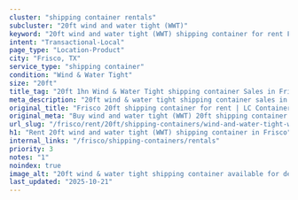 ```yaml
---
cluster: "shipping container rentals"
subcluster: "20ft wind and water tight (WWT)"
keyword: "20ft wind and water tight (WWT) shipping container for rent Frisco, TX"
intent: "Transactional-Local"
page_type: "Location-Product"
city: "Frisco, TX"
service_type: "shipping container"
condition: "Wind & Water Tight"
size: "20ft"
title_tag: "20ft 1hn Wind & Water Tight shipping container Sales in Frisco | LC Container"
meta_description: "20ft wind & water tight shipping container sales in Frisco. Fast delivery, competitive pricing. Serving shipping containers area. Quote ID: VW3. Call (214) 524-4168 for your free quote today."
original_title: "Frisco 20ft shipping container for rent | LC Container"
original_meta: "Buy wind and water tight (WWT) 20ft shipping container rent with local delivery in Frisco, TX. LC Container — local Since 2003. Request a fast quote today."
url_slug: "/frisco/rent/20ft/shipping-containers/wind-and-water-tight-wwt"
h1: "Rent 20ft wind and water tight (WWT) shipping container in Frisco"
internal_links: "/frisco/shipping-containers/rentals"
priority: 3
notes: "1"
noindex: true
image_alt: "20ft wind & water tight shipping container available for delivery in Frisco"
last_updated: "2025-10-21"
---
```


<!-- TODO: Add unique city/inventory copy, images, and internal links here. -->
